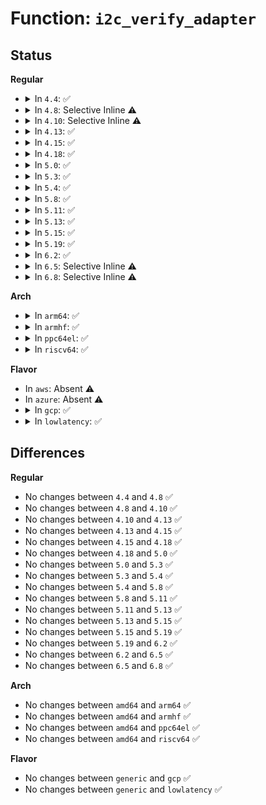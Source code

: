 # Function: <code>i2c_verify_adapter</code>

## Status
<b>Regular</b>
<ul>
<li>
<details>
<summary>In <code>4.4</code>: ✅</summary>

```c
struct i2c_adapter *i2c_verify_adapter(struct device *dev);
```

**Collision:** Unique Global

**Inline:** No

**Transformation:** False

**Instances:**

```
In drivers/i2c/i2c-core.c (ffffffff81677fc0)
Location: drivers/i2c/i2c-core.c:1334
Inline: False
```
**Symbols:**

```
ffffffff81677fc0-ffffffff81677fe0: i2c_verify_adapter (STB_GLOBAL)
```
</details>
</li>
<li>
<details>
<summary>In <code>4.8</code>: Selective Inline ⚠️</summary>

```c
struct i2c_adapter *i2c_verify_adapter(struct device *dev);
```

**Collision:** Unique Global

**Inline:** Selective

**Transformation:** False

**Instances:**

```
In drivers/i2c/i2c-core.c (ffffffff816d9dc7)
Location: drivers/i2c/i2c-core.c:1502
Inline: True
Inline callers:
  - drivers/i2c/i2c-core.c:acpi_i2c_match_adapter
```
**Symbols:**

```
ffffffff816d8860-ffffffff816d8880: i2c_verify_adapter (STB_GLOBAL)
```
</details>
</li>
<li>
<details>
<summary>In <code>4.10</code>: Selective Inline ⚠️</summary>

```c
struct i2c_adapter *i2c_verify_adapter(struct device *dev);
```

**Collision:** Unique Global

**Inline:** Selective

**Transformation:** False

**Instances:**

```
In drivers/i2c/i2c-core.c (ffffffff81709f87)
Location: drivers/i2c/i2c-core.c:1638
Inline: True
Inline callers:
  - drivers/i2c/i2c-core.c:i2c_acpi_match_adapter
```
**Symbols:**

```
ffffffff81708960-ffffffff81708980: i2c_verify_adapter (STB_GLOBAL)
```
</details>
</li>
<li>
<details>
<summary>In <code>4.13</code>: ✅</summary>

```c
struct i2c_adapter *i2c_verify_adapter(struct device *dev);
```

**Collision:** Unique Global

**Inline:** No

**Transformation:** False

**Instances:**

```
In drivers/i2c/i2c-core-base.c (ffffffff8171e550)
Location: drivers/i2c/i2c-core-base.c:1084
Inline: False
Direct callers:
  - drivers/i2c/i2c-core-acpi.c:i2c_acpi_find_adapter_by_handle
  - drivers/i2c/i2c-core-acpi.c:i2c_acpi_find_match_adapter
```
**Symbols:**

```
ffffffff8171e550-ffffffff8171e56d: i2c_verify_adapter (STB_GLOBAL)
```
</details>
</li>
<li>
<details>
<summary>In <code>4.15</code>: ✅</summary>

```c
struct i2c_adapter *i2c_verify_adapter(struct device *dev);
```

**Collision:** Unique Global

**Inline:** No

**Transformation:** False

**Instances:**

```
In drivers/i2c/i2c-core-base.c (ffffffff8178f7f0)
Location: drivers/i2c/i2c-core-base.c:1101
Inline: False
Direct callers:
  - drivers/i2c/i2c-core-acpi.c:i2c_acpi_find_adapter_by_handle
```
**Symbols:**

```
ffffffff8178f7f0-ffffffff8178f80d: i2c_verify_adapter (STB_GLOBAL)
```
</details>
</li>
<li>
<details>
<summary>In <code>4.18</code>: ✅</summary>

```c
struct i2c_adapter *i2c_verify_adapter(struct device *dev);
```

**Collision:** Unique Global

**Inline:** No

**Transformation:** False

**Instances:**

```
In drivers/i2c/i2c-core-base.c (ffffffff817d2110)
Location: drivers/i2c/i2c-core-base.c:1080
Inline: False
Direct callers:
  - drivers/i2c/i2c-core-acpi.c:i2c_acpi_find_adapter_by_handle
```
**Symbols:**

```
ffffffff817d2110-ffffffff817d212d: i2c_verify_adapter (STB_GLOBAL)
```
</details>
</li>
<li>
<details>
<summary>In <code>5.0</code>: ✅</summary>

```c
struct i2c_adapter *i2c_verify_adapter(struct device *dev);
```

**Collision:** Unique Global

**Inline:** No

**Transformation:** False

**Instances:**

```
In drivers/i2c/i2c-core-base.c (ffffffff817f9270)
Location: drivers/i2c/i2c-core-base.c:1092
Inline: False
Direct callers:
  - drivers/i2c/i2c-core-acpi.c:i2c_acpi_find_adapter_by_handle
```
**Symbols:**

```
ffffffff817f9270-ffffffff817f928d: i2c_verify_adapter (STB_GLOBAL)
```
</details>
</li>
<li>
<details>
<summary>In <code>5.3</code>: ✅</summary>

```c
struct i2c_adapter *i2c_verify_adapter(struct device *dev);
```

**Collision:** Unique Global

**Inline:** No

**Transformation:** False

**Instances:**

```
In drivers/i2c/i2c-core-base.c (ffffffff81839f80)
Location: drivers/i2c/i2c-core-base.c:1181
Inline: False
Direct callers:
  - drivers/i2c/i2c-core-acpi.c:i2c_acpi_find_adapter_by_handle
```
**Symbols:**

```
ffffffff81839f80-ffffffff81839f9d: i2c_verify_adapter (STB_GLOBAL)
```
</details>
</li>
<li>
<details>
<summary>In <code>5.4</code>: ✅</summary>

```c
struct i2c_adapter *i2c_verify_adapter(struct device *dev);
```

**Collision:** Unique Global

**Inline:** No

**Transformation:** False

**Instances:**

```
In drivers/i2c/i2c-core-base.c (ffffffff8186b8f0)
Location: drivers/i2c/i2c-core-base.c:1186
Inline: False
Direct callers:
  - drivers/i2c/i2c-core-acpi.c:i2c_acpi_find_adapter_by_handle
```
**Symbols:**

```
ffffffff8186b8f0-ffffffff8186b90d: i2c_verify_adapter (STB_GLOBAL)
```
</details>
</li>
<li>
<details>
<summary>In <code>5.8</code>: ✅</summary>

```c
struct i2c_adapter *i2c_verify_adapter(struct device *dev);
```

**Collision:** Unique Global

**Inline:** No

**Transformation:** False

**Instances:**

```
In drivers/i2c/i2c-core-base.c (ffffffff8193f5f0)
Location: drivers/i2c/i2c-core-base.c:1148
Inline: False
Direct callers:
  - drivers/i2c/i2c-core-acpi.c:i2c_acpi_new_device
  - drivers/i2c/i2c-core-acpi.c:i2c_acpi_notify
```
**Symbols:**

```
ffffffff8193f5f0-ffffffff8193f60d: i2c_verify_adapter (STB_GLOBAL)
```
</details>
</li>
<li>
<details>
<summary>In <code>5.11</code>: ✅</summary>

```c
struct i2c_adapter *i2c_verify_adapter(struct device *dev);
```

**Collision:** Unique Global

**Inline:** No

**Transformation:** False

**Instances:**

```
In drivers/i2c/i2c-core-base.c (ffffffff819457a0)
Location: drivers/i2c/i2c-core-base.c:1276
Inline: False
Direct callers:
  - drivers/i2c/i2c-core-acpi.c:i2c_acpi_new_device
  - drivers/i2c/i2c-core-acpi.c:i2c_acpi_notify
```
**Symbols:**

```
ffffffff819457a0-ffffffff819457bd: i2c_verify_adapter (STB_GLOBAL)
```
</details>
</li>
<li>
<details>
<summary>In <code>5.13</code>: ✅</summary>

```c
struct i2c_adapter *i2c_verify_adapter(struct device *dev);
```

**Collision:** Unique Global

**Inline:** No

**Transformation:** False

**Instances:**

```
In drivers/i2c/i2c-core-base.c (ffffffff81928f70)
Location: drivers/i2c/i2c-core-base.c:1310
Inline: False
Direct callers:
  - drivers/i2c/i2c-core-acpi.c:i2c_acpi_new_device
  - drivers/i2c/i2c-core-acpi.c:i2c_acpi_notify
```
**Symbols:**

```
ffffffff81928f70-ffffffff81928f8d: i2c_verify_adapter (STB_GLOBAL)
```
</details>
</li>
<li>
<details>
<summary>In <code>5.15</code>: ✅</summary>

```c
struct i2c_adapter *i2c_verify_adapter(struct device *dev);
```

**Collision:** Unique Global

**Inline:** No

**Transformation:** False

**Instances:**

```
In drivers/i2c/i2c-core-base.c (ffffffff819cc0c0)
Location: drivers/i2c/i2c-core-base.c:1311
Inline: False
Direct callers:
  - drivers/i2c/i2c-core-acpi.c:i2c_acpi_new_device
  - drivers/i2c/i2c-core-acpi.c:i2c_acpi_notify
```
**Symbols:**

```
ffffffff819cc0c0-ffffffff819cc0dd: i2c_verify_adapter (STB_GLOBAL)
```
</details>
</li>
<li>
<details>
<summary>In <code>5.19</code>: ✅</summary>

```c
struct i2c_adapter *i2c_verify_adapter(struct device *dev);
```

**Collision:** Unique Global

**Inline:** No

**Transformation:** False

**Instances:**

```
In drivers/i2c/i2c-core-base.c (ffffffff81b2d8e0)
Location: drivers/i2c/i2c-core-base.c:1313
Inline: False
Direct callers:
  - drivers/i2c/i2c-core-acpi.c:i2c_acpi_new_device_by_fwnode
  - drivers/i2c/i2c-core-acpi.c:i2c_acpi_notify
```
**Symbols:**

```
ffffffff81b2d8e0-ffffffff81b2d909: i2c_verify_adapter (STB_GLOBAL)
```
</details>
</li>
<li>
<details>
<summary>In <code>6.2</code>: ✅</summary>

```c
struct i2c_adapter *i2c_verify_adapter(struct device *dev);
```

**Collision:** Unique Global

**Inline:** No

**Transformation:** False

**Instances:**

```
In drivers/i2c/i2c-core-base.c (ffffffff81cc1a20)
Location: drivers/i2c/i2c-core-base.c:1307
Inline: False
Direct callers:
  - drivers/i2c/i2c-core-acpi.c:i2c_acpi_new_device_by_fwnode
  - drivers/i2c/i2c-core-acpi.c:i2c_acpi_notify
```
**Symbols:**

```
ffffffff81cc1a20-ffffffff81cc1a49: i2c_verify_adapter (STB_GLOBAL)
```
</details>
</li>
<li>
<details>
<summary>In <code>6.5</code>: Selective Inline ⚠️</summary>

```c
struct i2c_adapter *i2c_verify_adapter(struct device *dev);
```

**Collision:** Unique Global

**Inline:** Selective

**Transformation:** False

**Instances:**

```
In drivers/i2c/i2c-core-base.c (ffffffff81d2a4be)
Location: drivers/i2c/i2c-core-base.c:1351
Inline: True
Inline callers:
  - drivers/i2c/i2c-core-base.c:i2c_find_adapter_by_fwnode
Direct callers:
  - drivers/i2c/i2c-core-acpi.c:i2c_acpi_new_device_by_fwnode
  - drivers/i2c/i2c-core-acpi.c:i2c_acpi_notify
```
**Symbols:**

```
ffffffff81d29430-ffffffff81d29459: i2c_verify_adapter (STB_GLOBAL)
```
</details>
</li>
<li>
<details>
<summary>In <code>6.8</code>: Selective Inline ⚠️</summary>

```c
struct i2c_adapter *i2c_verify_adapter(struct device *dev);
```

**Collision:** Unique Global

**Inline:** Selective

**Transformation:** False

**Instances:**

```
In drivers/i2c/i2c-core-base.c (ffffffff81de037e)
Location: drivers/i2c/i2c-core-base.c:1361
Inline: True
Inline callers:
  - drivers/i2c/i2c-core-base.c:i2c_find_adapter_by_fwnode
Direct callers:
  - drivers/i2c/i2c-core-acpi.c:i2c_acpi_new_device_by_fwnode
  - drivers/i2c/i2c-core-acpi.c:i2c_acpi_notify
```
**Symbols:**

```
ffffffff81ddf2f0-ffffffff81ddf319: i2c_verify_adapter (STB_GLOBAL)
```
</details>
</li>
</ul>
<b>Arch</b>
<ul>
<li>
<details>
<summary>In <code>arm64</code>: ✅</summary>

```c
struct i2c_adapter *i2c_verify_adapter(struct device *dev);
```

**Collision:** Unique Global

**Inline:** No

**Transformation:** False

**Instances:**

```
In drivers/i2c/i2c-core-base.c (ffff800010aae760)
Location: drivers/i2c/i2c-core-base.c:1186
Inline: False
Direct callers:
  - drivers/i2c/i2c-core-acpi.c:i2c_acpi_find_adapter_by_handle
  - drivers/i2c/i2c-core-of.c:of_find_i2c_adapter_by_node
```
**Symbols:**

```
ffff800010aae760-ffff800010aae7a0: i2c_verify_adapter (STB_GLOBAL)
```
</details>
</li>
<li>
<details>
<summary>In <code>armhf</code>: ✅</summary>

```c
struct i2c_adapter *i2c_verify_adapter(struct device *dev);
```

**Collision:** Unique Global

**Inline:** No

**Transformation:** False

**Instances:**

```
In drivers/i2c/i2c-core-base.c (c0b900ac)
Location: drivers/i2c/i2c-core-base.c:1186
Inline: False
Direct callers:
  - drivers/i2c/i2c-core-of.c:of_find_i2c_adapter_by_node
```
**Symbols:**

```
c0b900ac-c0b900dc: i2c_verify_adapter (STB_GLOBAL)
```
</details>
</li>
<li>
<details>
<summary>In <code>ppc64el</code>: ✅</summary>

```c
struct i2c_adapter *i2c_verify_adapter(struct device *dev);
```

**Collision:** Unique Global

**Inline:** No

**Transformation:** False

**Instances:**

```
In drivers/i2c/i2c-core-base.c (c000000000b908e0)
Location: drivers/i2c/i2c-core-base.c:1186
Inline: False
Direct callers:
  - drivers/i2c/i2c-core-of.c:of_find_i2c_adapter_by_node
```
**Symbols:**

```
c000000000b908e0-c000000000b90918: i2c_verify_adapter (STB_GLOBAL)
```
</details>
</li>
<li>
<details>
<summary>In <code>riscv64</code>: ✅</summary>

```c
struct i2c_adapter *i2c_verify_adapter(struct device *dev);
```

**Collision:** Unique Global

**Inline:** No

**Transformation:** False

**Instances:**

```
In drivers/i2c/i2c-core-base.c (ffffffe0006b6c98)
Location: drivers/i2c/i2c-core-base.c:1186
Inline: False
Direct callers:
  - drivers/i2c/i2c-core-of.c:of_find_i2c_adapter_by_node
```
**Symbols:**

```
ffffffe0006b6c98-ffffffe0006b6ccc: i2c_verify_adapter (STB_GLOBAL)
```
</details>
</li>
</ul>
<b>Flavor</b>
<ul>
<li>
In <code>aws</code>: Absent ⚠️
</li>
<li>
In <code>azure</code>: Absent ⚠️
</li>
<li>
<details>
<summary>In <code>gcp</code>: ✅</summary>

```c
struct i2c_adapter *i2c_verify_adapter(struct device *dev);
```

**Collision:** Unique Global

**Inline:** No

**Transformation:** False

**Instances:**

```
In drivers/i2c/i2c-core-base.c (ffffffff8185fa80)
Location: drivers/i2c/i2c-core-base.c:1186
Inline: False
Direct callers:
  - drivers/i2c/i2c-core-acpi.c:i2c_acpi_find_adapter_by_handle
```
**Symbols:**

```
ffffffff8185fa80-ffffffff8185fa9d: i2c_verify_adapter (STB_GLOBAL)
```
</details>
</li>
<li>
<details>
<summary>In <code>lowlatency</code>: ✅</summary>

```c
struct i2c_adapter *i2c_verify_adapter(struct device *dev);
```

**Collision:** Unique Global

**Inline:** No

**Transformation:** False

**Instances:**

```
In drivers/i2c/i2c-core-base.c (ffffffff8187ac90)
Location: drivers/i2c/i2c-core-base.c:1186
Inline: False
Direct callers:
  - drivers/i2c/i2c-core-acpi.c:i2c_acpi_find_adapter_by_handle
```
**Symbols:**

```
ffffffff8187ac90-ffffffff8187acad: i2c_verify_adapter (STB_GLOBAL)
```
</details>
</li>
</ul>

## Differences
<b>Regular</b>
<ul>
<li>
No changes between <code>4.4</code> and <code>4.8</code> ✅
</li>
<li>
No changes between <code>4.8</code> and <code>4.10</code> ✅
</li>
<li>
No changes between <code>4.10</code> and <code>4.13</code> ✅
</li>
<li>
No changes between <code>4.13</code> and <code>4.15</code> ✅
</li>
<li>
No changes between <code>4.15</code> and <code>4.18</code> ✅
</li>
<li>
No changes between <code>4.18</code> and <code>5.0</code> ✅
</li>
<li>
No changes between <code>5.0</code> and <code>5.3</code> ✅
</li>
<li>
No changes between <code>5.3</code> and <code>5.4</code> ✅
</li>
<li>
No changes between <code>5.4</code> and <code>5.8</code> ✅
</li>
<li>
No changes between <code>5.8</code> and <code>5.11</code> ✅
</li>
<li>
No changes between <code>5.11</code> and <code>5.13</code> ✅
</li>
<li>
No changes between <code>5.13</code> and <code>5.15</code> ✅
</li>
<li>
No changes between <code>5.15</code> and <code>5.19</code> ✅
</li>
<li>
No changes between <code>5.19</code> and <code>6.2</code> ✅
</li>
<li>
No changes between <code>6.2</code> and <code>6.5</code> ✅
</li>
<li>
No changes between <code>6.5</code> and <code>6.8</code> ✅
</li>
</ul>
<b>Arch</b>
<ul>
<li>
No changes between <code>amd64</code> and <code>arm64</code> ✅
</li>
<li>
No changes between <code>amd64</code> and <code>armhf</code> ✅
</li>
<li>
No changes between <code>amd64</code> and <code>ppc64el</code> ✅
</li>
<li>
No changes between <code>amd64</code> and <code>riscv64</code> ✅
</li>
</ul>
<b>Flavor</b>
<ul>
<li>
No changes between <code>generic</code> and <code>gcp</code> ✅
</li>
<li>
No changes between <code>generic</code> and <code>lowlatency</code> ✅
</li>
</ul>
